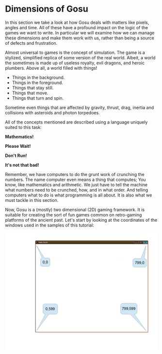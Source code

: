 # Dimensions of Gosu

In this section we take a look at how Gosu deals with matters like pixels,
angles and time. All of these have a profound impact on the logic of the games
we want to write. In particular we will examine how we can manage these
dimensions and make them work with us, rather than being a source of defects
and frustration.

Almost universal to games is the concept of simulation. The game is a stylized,
simplified replica of some version of the real world. Albeit, a world the
sometimes is made up of useless royalty, evil dragons, and heroic plumbers.
Above all, a world filled with things!

* Things in the background.
* Things in the foreground.
* Things that stay still.
* Things that move.
* Things that turn and spin.

Sometime even things that are affected by gravity, thrust, drag, inertia and
collisions with asteroids and photon torpedoes.

All of the concepts mentioned are described using a language uniquely suited to
this task:

**Mathematics!**

**Please Wait!**

**Don't Run!**

**It's not that bad!**

Remember, we have computers to do the grunt work of crunching the numbers. The
name computer even means a thing that computes; You know, like mathematics and
arithmetic. We just have to tell the machine what numbers need to be crunched,
how, and in what order. And telling computers what to do is what programming is
all about. It is also what we must tackle in this section.

Now, Gosu is a (mostly) two dimensional (2D) gaming framework. It is suitable
for creating the sort of fun games common on retro-gaming platforms of the
ancient past. Let's start by looking at the coordinates of the windows used in
the samples of this tutorial:

![gosu](./images/dimensions.png)
